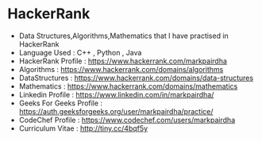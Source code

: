 # HackerRank
* Data Structures,Algorithms,Mathematics that I have practised in HackerRank
* Language Used : C++ , Python , Java 
* HackerRank Profile : https://www.hackerrank.com/markpairdha
* Algorithms : https://www.hackerrank.com/domains/algorithms
* DataStructures : https://www.hackerrank.com/domains/data-structures
* Mathematics : https://www.hackerrank.com/domains/mathematics
* Linkedin Profile : https://www.linkedin.com/in/markpairdha/
* Geeks For Geeks Profile : https://auth.geeksforgeeks.org/user/markpairdha/practice/
* CodeChef Profile : https://www.codechef.com/users/markpairdha
* Curriculum Vitae : http://tiny.cc/4bqf5y

